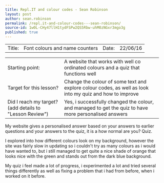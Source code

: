 ```yaml
---
title: Repl.IT and colour codes - Sean Robinson
layout: post
author: sean.robinson
permalink: /repl.it-and-colour-codes---sean-robinson/
source-id: 1w0L-CHy47llH1tydFSPw2QS5Rbw-uhM0zNGxr3mgo3g
published: true
---
```

<table>
  <tr>
    <td>Title:  </td>
    <td>Font colours and name counters</td>
    <td> Date:  </td>
    <td>22/06/16</td>
  </tr>
</table>


<table>
  <tr>
    <td>Starting point:</td>
    <td>A website that works with well co ordinated colours and a quiz that functions well</td>
  </tr>
  <tr>
    <td>Target for this lesson?</td>
    <td>Change the colour of some text and explore colour codes, as well as look into my quiz and how to improve</td>
  </tr>
  <tr>
    <td>Did I reach my target? 
(add details to "Lesson Review")</td>
    <td>Yes, i successfully changed the colour, and managed to get the quiz to have more personalised answers</td>
  </tr>
</table>


My website gives a personalised answer based on your answers to earlier questions and your answers to the quiz, it is a how normal are you? Quiz. 

I explored into how different colours look on my background, however the site was fairly slow in updating so i couldn't try as many colours as i would have wanted to, but i still managed to get quite a nice shade of orange that looks nice with the green and stands out from the dark blue background.

My quiz i feel made a lot of progress, i experimented a lot and tried several things differently as well as fixing a problem that i had from before, when i worked on it before.

